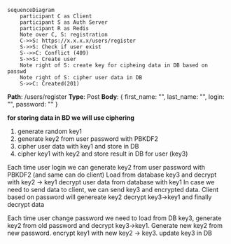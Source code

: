 ```mermaid
sequenceDiagram
	participant C as Client  
	participant S as Auth Server
	participant R as Redis
	Note over C, S: registration
	C->>S: https://x.x.x.x/users/register
	S->>S: Check if user exist
	S-->>C: Conflict (409)
	S->>S: Create user
	Note right of S: create key for cipheing data in DB based on passwd
	Note right of S: cipher user data in DB
	S->>C: Created(201)
```

**Path**: /users/register
**Type**: Post
**Body**: 
{
	first_name: "",
	last_name: "",
	login: "",
	password: ""
}

**for storing data in BD we will use ciphering**
1. generate random key1
2. generate key2 from user password with PBKDF2
3. cipher user data with key1 and store in DB
4. cipher key1 with key2 and store result in DB for user (key3)

Each time user login we can generate key2 from user password with PBKDF2 (and same can do client)
Load from database key3 and decrypt with key2 -> key1
decrypt user data from database with key1
In case we need to send data to client, we can send key3 and encrypted data. Client based on password will genereate key2 decrypt key3->key1 and finally decrypt data

Each time user change password we need to load from DB key3, generate key2 from old password and decrypt key3->key1. 
Generate new key2 from new password. encrypt key1 with new key2 -> key3. update key3 in DB